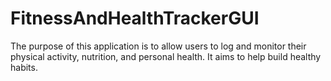 # FitnessAndHealthTrackerGUI
The purpose of this application is to allow users to log and monitor their physical activity, nutrition, and personal health. It aims to help build healthy habits.
